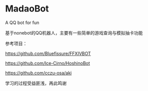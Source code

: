 # MadaoBot
A QQ bot for fun

基于nonebot的QQ机器人，主要有一些简单的游戏查询与模拟抽卡功能

参考项目：

https://github.com/Bluefissure/FFXIVBOT

https://github.com/Ice-Cirno/HoshinoBot

https://github.com/cczu-osa/aki

学习的过程受益匪浅，再此鸣谢